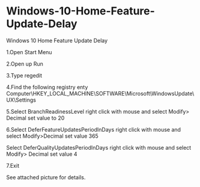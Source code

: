 # Windows-10-Home-Feature-Update-Delay
Windows 10 Home Feature Update Delay 

1.Open Start Menu

2.Open up Run 

3.Type regedit

4.Find the following registry enty
Computer\HKEY_LOCAL_MACHINE\SOFTWARE\Microsoft\WindowsUpdate\UX\Settings

5.Select BranchReadinessLevel right click with mouse and select 
Modify> Decimal set value to 20

6.Select DeferFeatureUpdatesPeriodInDays right click with mouse and select 
Modify>Decimal set value 365

Select DeferQualityUpdatesPeriodInDays right click with mouse and select 
Modify> Decimal set value 4 

7.Exit

See attached picture for details.
